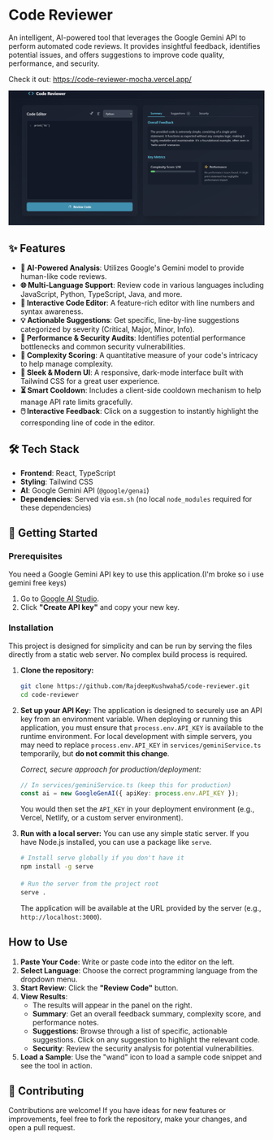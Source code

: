 
# Code Reviewer

An intelligent, AI-powered tool that leverages the Google Gemini API to perform automated code reviews. It provides insightful feedback, identifies potential issues, and offers suggestions to improve code quality, performance, and security.

Check it out: https://code-reviewer-mocha.vercel.app/



![Code Reviewer Screenshot](code_reviewer_dashboard_iamage.png)

## ✨ Features

- **🤖 AI-Powered Analysis**: Utilizes Google's Gemini model to provide human-like code reviews.
- **🌐 Multi-Language Support**: Review code in various languages including JavaScript, Python, TypeScript, Java, and more.
- **📝 Interactive Code Editor**: A feature-rich editor with line numbers and syntax awareness.
- **💡 Actionable Suggestions**: Get specific, line-by-line suggestions categorized by severity (Critical, Major, Minor, Info).
- **🚀 Performance & Security Audits**: Identifies potential performance bottlenecks and common security vulnerabilities.
- **🧮 Complexity Scoring**: A quantitative measure of your code's intricacy to help manage complexity.
- **💅 Sleek & Modern UI**: A responsive, dark-mode interface built with Tailwind CSS for a great user experience.
- **⏳ Smart Cooldown**: Includes a client-side cooldown mechanism to help manage API rate limits gracefully.
- **🖱️ Interactive Feedback**: Click on a suggestion to instantly highlight the corresponding line of code in the editor.

## 🛠️ Tech Stack

- **Frontend**: React, TypeScript
- **Styling**: Tailwind CSS
- **AI**: Google Gemini API (`@google/genai`)
- **Dependencies**: Served via `esm.sh` (no local `node_modules` required for these dependencies)

## 🚀 Getting Started

### Prerequisites

You need a Google Gemini API key to use this application.(I'm broke so i use gemini free keys)

1.  Go to [Google AI Studio](https://aistudio.google.com/app/keys).
2.  Click **"Create API key"** and copy your new key.

### Installation

This project is designed for simplicity and can be run by serving the files directly from a static web server. No complex build process is required.

1.  **Clone the repository:**
    ```bash
    git clone https://github.com/RajdeepKushwaha5/code-reviewer.git
    cd code-reviewer
    ```
2.  **Set up your API Key:**
    The application is designed to securely use an API key from an environment variable. When deploying or running this application, you must ensure that `process.env.API_KEY` is available to the runtime environment. For local development with simple servers, you may need to replace `process.env.API_KEY` in `services/geminiService.ts` temporarily, but **do not commit this change**.

    *Correct, secure approach for production/deployment:*
    ```typescript
    // In services/geminiService.ts (keep this for production)
    const ai = new GoogleGenAI({ apiKey: process.env.API_KEY });
    ```
    You would then set the `API_KEY` in your deployment environment (e.g., Vercel, Netlify, or a custom server environment).

3.  **Run with a local server:**
    You can use any simple static server. If you have Node.js installed, you can use a package like `serve`.

    ```bash
    # Install serve globally if you don't have it
    npm install -g serve

    # Run the server from the project root
    serve .
    ```
    The application will be available at the URL provided by the server (e.g., `http://localhost:3000`).

## How to Use

1.  **Paste Your Code**: Write or paste code into the editor on the left.
2.  **Select Language**: Choose the correct programming language from the dropdown menu.
3.  **Start Review**: Click the **"Review Code"** button.
4.  **View Results**:
    -   The results will appear in the panel on the right.
    -   **Summary**: Get an overall feedback summary, complexity score, and performance notes.
    -   **Suggestions**: Browse through a list of specific, actionable suggestions. Click on any suggestion to highlight the relevant code.
    -   **Security**: Review the security analysis for potential vulnerabilities.
5.  **Load a Sample**: Use the "wand" icon to load a sample code snippet and see the tool in action.

## 🤝 Contributing

Contributions are welcome! If you have ideas for new features or improvements, feel free to fork the repository, make your changes, and open a pull request.
